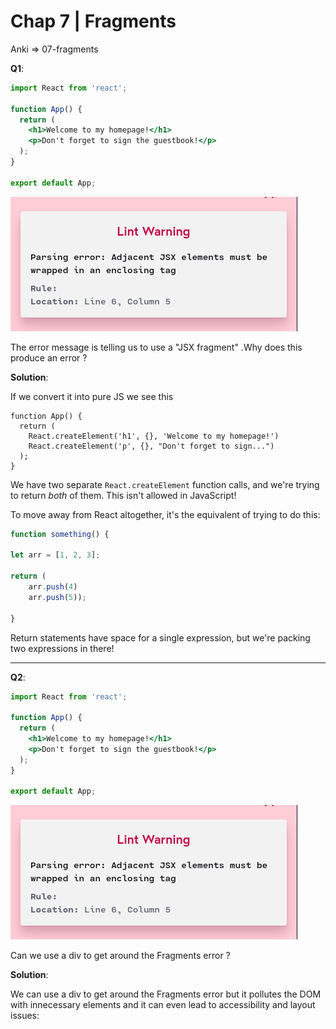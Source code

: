# Chap 7 | Fragments

Anki => 07-fragments

**Q1**:

```jsx
import React from 'react';

function App() {
  return (
    <h1>Welcome to my homepage!</h1>
    <p>Don't forget to sign the guestbook!</p>
  );
}

export default App;
```

![](../../assets/fragments-error.png)

The error message is telling us to use a "JSX fragment" .Why does this produce an error ? 

**Solution**:

If we convert it into pure JS we see this 

```jsag-0-1j7ehd195ag-1-1j7ehd195
function App() {
  return (
    React.createElement('h1', {}, 'Welcome to my homepage!')
    React.createElement('p', {}, "Don't forget to sign...")
  );
}
```

We have two separate `React.createElement` function calls, and we're trying to return *both* of them. This isn't allowed in JavaScript!

To move away from React altogether, it's the equivalent of trying to do this:

```jsx
function something() {

let arr = [1, 2, 3];

return (
    arr.push(4)
    arr.push(5));

}
```

Return statements have space for a single expression, but we're packing two expressions in there!

---

**Q2**:

```jsx
import React from 'react';

function App() {
  return (
    <h1>Welcome to my homepage!</h1>
    <p>Don't forget to sign the guestbook!</p>
  );
}

export default App;
```

![](../../assets/fragments-error.png)

Can we use a div to get around the Fragments error ? 

**Solution**:

We can use a div to get around the Fragments error but it pollutes the DOM with innecessary elements and it can even lead to accessibility and layout issues:
